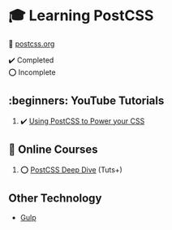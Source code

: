 # :mortar_board: Learning PostCSS

:link: [postcss.org](https://postcss.org/)

:heavy_check_mark: Completed  
:o: Incomplete

## :beginners: YouTube Tutorials

1. :heavy_check_mark: [Using PostCSS to Power your CSS](https://www.youtube.com/watch?v=jbjVUgCrXsE)

## :beginner: Online Courses

1. :o: [PostCSS Deep Dive](https://webdesign.tutsplus.com/series/postcss-deep-dive--cms-889) (Tuts+)

## Other Technology

- [Gulp](https://gulpjs.com/)
